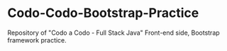 # Codo-Codo-Bootstrap-Practice
Repository of "Codo a Codo - Full Stack Java" Front-end side, Bootstrap framework practice.
